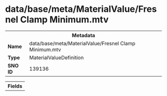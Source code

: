<h1>data/base/meta/MaterialValue/Fresnel Clamp Minimum.mtv</h1><table><tr><th colspan="100%">Metadata</th></tr><tr><td><b>Name</b></td><td>data/base/meta/MaterialValue/Fresnel Clamp Minimum.mtv</td></tr><tr><td><b>Type</b></td><td>MaterialValueDefinition</td></tr><tr><td><b>SNO ID</b></td><td>139136</td></tr></table>

<table><tr><th colspan="100%">Fields</th></tr></table>

